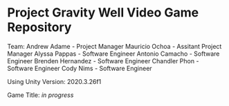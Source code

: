 # Project Gravity Well Video Game Repository

Team:
Andrew Adame - Project Manager
Mauricio Ochoa - Assitant Project Manager
Alyssa Pappas - Software Engineer
Antonio Camacho - Software Engineer
Brenden Hernandez - Software Engineer
Chandler Phon - Software Engineer
Cody Nims - Software Engineer

Using Unity Version: 2020.3.26f1

Game Title: *in progress*
